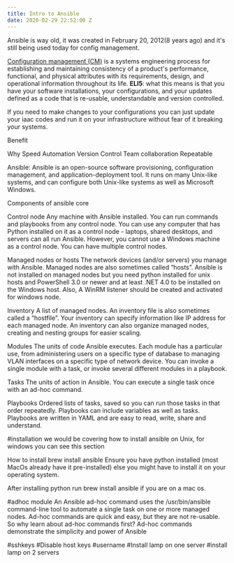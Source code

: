 ```yaml
---
title: Intro to Ansible
date: 2020-02-29 22:52:00 Z
---
```


Ansible is way old, it was created in February 20, 2012(8 years ago) and it's still being used today for config management.

[Configuration management (CM)](https://en.wikipedia.org/wiki/Configuration_management) is a systems engineering process for establishing and maintaining consistency of a product's performance, functional, and physical attributes with its requirements, design, and operational information throughout its life. **ELI5**: what this means is that you have your software installations, your configurations, and your updates defined as a code that is re-usable, understandable and version controlled. 

If you need to make changes to your configurations you can just update your iaac codes and run it on your infrastructure without fear of it breaking your systems.

Benefit

Why
Speed 
Automation
Version Control 
Team collaboration
Repeatable





Ansible: Ansible is an open-source software provisioning, configuration management, and application-deployment tool. It runs on many Unix-like systems, and can configure both Unix-like systems as well as Microsoft Windows.


Components of ansible core 


Control node
Any machine with Ansible installed. You can run commands and playbooks from any control node. You can use any computer that has Python installed on it as a control node - laptops, shared desktops, and servers can all run Ansible. However, you cannot use a Windows machine as a control node. You can have multiple control nodes.

Managed nodes or hosts
The network devices (and/or servers) you manage with Ansible. Managed nodes are also sometimes called “hosts”. Ansible is not installed on managed nodes but you need python installed for unix hosts and PowerShell 3.0 or newer and at least .NET 4.0 to be installed on the Windows host. Also, A WinRM listener should be created and activated for windows node. 

Inventory
A list of managed nodes. An inventory file is also sometimes called a “hostfile”. Your inventory can specify information like IP address for each managed node. An inventory can also organize managed nodes, creating and nesting groups for easier scaling. 

Modules
The units of code Ansible executes. Each module has a particular use, from administering users on a specific type of database to managing VLAN interfaces on a specific type of network device. You can invoke a single module with a task, or invoke several different modules in a playbook. 

Tasks
The units of action in Ansible. You can execute a single task once with an ad-hoc command.

Playbooks
Ordered lists of tasks, saved so you can run those tasks in that order repeatedly. Playbooks can include variables as well as tasks. Playbooks are written in YAML and are easy to read, write, share and understand. 


#installation we would be covering how to install ansible on Unix, for windows you can see this section 

How to install brew install ansible
Ensure you have python installed (most MacOs already have it pre-installed) else you might have to install it on your operating system.

After installing python run brew install ansible if you are on a mac os.

#adhoc module
An Ansible ad-hoc command uses the /usr/bin/ansible command-line tool to automate a single task on one or more managed nodes. Ad-hoc commands are quick and easy, but they are not re-usable. So why learn about ad-hoc commands first? Ad-hoc commands demonstrate the simplicity and power of Ansible

#sshkeys
#Disable host keys
#username
#Install lamp on one server
#install lamp on 2 servers